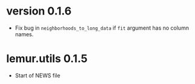 # version 0.1.6

* Fix bug in `neighborhoods_to_long_data` if `fit` argument has no column names.

# lemur.utils 0.1.5

* Start of NEWS file
